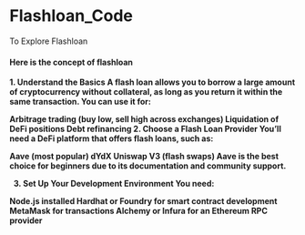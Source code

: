# Flashloan_Code
To Explore Flashloan

<h4>Here is the concept of flashloan</h4>
<b><p>1. Understand the Basics
A flash loan allows you to borrow a large amount of cryptocurrency without collateral, as long as you return it within the same transaction. You can use it for:

Arbitrage trading (buy low, sell high across exchanges)
Liquidation of DeFi positions
Debt refinancing
2. Choose a Flash Loan Provider
You’ll need a DeFi platform that offers flash loans, such as:

Aave (most popular)
dYdX
Uniswap V3 (flash swaps)
Aave is the best choice for beginners due to its documentation and community support.

3. Set Up Your Development Environment
You need:

Node.js installed
Hardhat or Foundry for smart contract development
MetaMask for transactions
Alchemy or Infura for an Ethereum RPC provider</p></b>